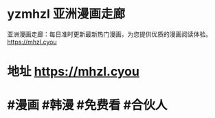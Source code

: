 # yzmhzl 亚洲漫画走廊
亚洲漫画走廊：每日准时更新最新热门漫画，为您提供优质的漫画阅读体验。https://mhzl.cyou
# 地址 https://mhzl.cyou
# #漫画 #韩漫 #免费看 #合伙人 
